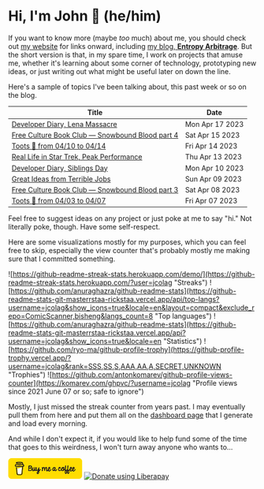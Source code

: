 # Hi, I'm John 👋 (he/him)

If you want to know more (maybe *too* much) about me, you should check out [my website](https://john.colagioia.net/) for links onward, including [my blog, **Entropy Arbitrage**](https://john.colagioia.net/blog).  But the short version is that, in my spare time, I work on projects that amuse me, whether it's learning about some corner of technology, prototyping new ideas, or just writing out what might be useful later on down the line.

Here's a sample of topics I've been talking about, this past week or so on the blog.

|Title|Date|
|-----|-------|
|[Developer Diary, Lena Massacre](https://john.colagioia.net/blog/2023/04/17/lena.html)|Mon Apr 17 2023|
|[Free Culture Book Club — Snowbound Blood part 4](https://john.colagioia.net/blog/2023/04/15/snowbound-blood-4.html)|Sat Apr 15 2023|
|[Toots 🐘 from 04/10 to 04/14](https://john.colagioia.net/blog/2023/04/14/week.html)|Fri Apr 14 2023|
|[Real Life in Star Trek, Peak Performance](https://john.colagioia.net/blog/2023/04/13/peak-performance.html)|Thu Apr 13 2023|
|[Developer Diary, Siblings Day](https://john.colagioia.net/blog/2023/04/10/siblings.html)|Mon Apr 10 2023|
|[Great Ideas from Terrible Jobs](https://john.colagioia.net/blog/2023/04/09/ideas.html)|Sun Apr 09 2023|
|[Free Culture Book Club — Snowbound Blood part 3](https://john.colagioia.net/blog/2023/04/08/snowbound-blood-3.html)|Sat Apr 08 2023|
|[Toots 🐘 from 04/03 to 04/07](https://john.colagioia.net/blog/2023/04/07/week.html)|Fri Apr 07 2023|

Feel free to suggest ideas on any project or just poke at me to say "hi." Not literally poke, though. Have some self-respect.

Here are some visualizations mostly for my purposes, which you can feel free to skip, especially the view counter that's probably mostly me making sure that I committed something.

![https://github-readme-streak-stats.herokuapp.com/demo/](https://github-readme-streak-stats.herokuapp.com/?user=jcolag "Streaks")
![https://github.com/anuraghazra/github-readme-stats](https://github-readme-stats-git-masterrstaa-rickstaa.vercel.app/api/top-langs?username=jcolag&show_icons=true&locale=en&layout=compact&exclude_repo=ComicScanner,bisheng&langs_count=8 "Top languages")
![https://github.com/anuraghazra/github-readme-stats](https://github-readme-stats-git-masterrstaa-rickstaa.vercel.app/api?username=jcolag&show_icons=true&locale=en "Statistics")
![https://github.com/ryo-ma/github-profile-trophy](https://github-profile-trophy.vercel.app/?username=jcolag&rank=SSS,SS,S,AAA,AA,A,SECRET,UNKNOWN "Trophies")
![https://github.com/antonkomarev/github-profile-views-counter](https://komarev.com/ghpvc/?username=jcolag "Profile views since 2021 June 07 or so; safe to ignore")

Mostly, I just missed the streak counter from years past.  I may eventually pull them from here and put them all on the [dashboard page](https://github.com/jcolag/dash) that I generate and load every morning.

And while I don't expect it, if you would like to help fund some of the time that goes to this weirdness, I won't turn away anyone who wants to...

[<img src="images/default-yellow.png" alt="Buy Me a Coffee" width="150px"/>](https://www.buymeacoffee.com/jcolag)
<a href="https://liberapay.com/jcolag/donate"><img alt="Donate using Liberapay" src="https://liberapay.com/assets/widgets/donate.svg"></a>
